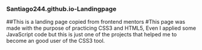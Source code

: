 ### Santiago244.github.io-Landingpage
##This is a landing page copied from frontend mentors
#This page was made with the purpose of practicing CSS3 and HTML5, Even I applied some JavaScript code but this is just one of the projects that helped me to become an good user of the CSS3 tool.

